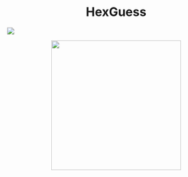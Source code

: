 <h1 align="center">HexGuess</h1>
<a href="https://hexguess.kellerkind.dev">
  <img src="https://therealsujitk-vercel-badge.vercel.app/?app=hex-guess-greenm4x" />
</a>
<p align="center">
  <img src="https://puu.sh/JVhRs/f9e0fd01a3.png" style="width: 300px" />
</p>
